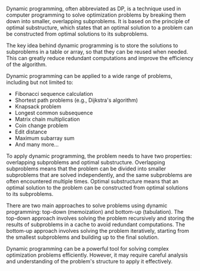 Dynamic programming, often abbreviated as DP, is a technique used in computer programming to solve optimization problems by breaking them down into smaller, overlapping subproblems. It is based on the principle of optimal substructure, which states that an optimal solution to a problem can be constructed from optimal solutions to its subproblems.

The key idea behind dynamic programming is to store the solutions to subproblems in a table or array, so that they can be reused when needed. This can greatly reduce redundant computations and improve the efficiency of the algorithm.

Dynamic programming can be applied to a wide range of problems, including but not limited to:

-   Fibonacci sequence calculation
-   Shortest path problems (e.g., Dijkstra's algorithm)
-   Knapsack problem
-   Longest common subsequence
-   Matrix chain multiplication
-   Coin change problem
-   Edit distance
-   Maximum subarray sum
-   And many more...

To apply dynamic programming, the problem needs to have two properties: overlapping subproblems and optimal substructure. Overlapping subproblems means that the problem can be divided into smaller subproblems that are solved independently, and the same subproblems are often encountered multiple times. Optimal substructure means that an optimal solution to the problem can be constructed from optimal solutions to its subproblems.

There are two main approaches to solve problems using dynamic programming: top-down (memoization) and bottom-up (tabulation). The top-down approach involves solving the problem recursively and storing the results of subproblems in a cache to avoid redundant computations. The bottom-up approach involves solving the problem iteratively, starting from the smallest subproblems and building up to the final solution.

Dynamic programming can be a powerful tool for solving complex optimization problems efficiently. However, it may require careful analysis and understanding of the problem's structure to apply it effectively.
